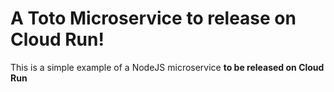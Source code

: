 # A Toto Microservice to release on Cloud Run! 
This is a simple example of a NodeJS microservice **to be released on Cloud Run**